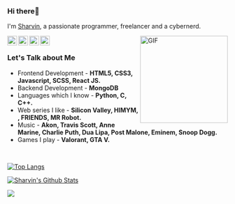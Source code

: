### Hi there👋
I'm [Sharvin](https://sharvinpharande.xyz/), a passionate programmer, freelancer and a cybernerd.

<img height=200 align="right" alt="GIF" src="https://media4.giphy.com/media/zOvBKUUEERdNm/giphy.gif?cid=ecf05e471625b2dff314394be4e273111df05dae275f7eab&rid=giphy.gif"/>

<a href="mailto:sharvinpharande@gmail.com" target="_blank">
  <img align="left" alt="Sharvin's Mail" width="22px" src="https://cdn.jsdelivr.net/npm/simple-icons@v3/icons/gmail.svg" />
</a>
<a href="https://twitter.com/sharvin_02" target="_blank">
  <img align="left" alt="Sharvin Pharande | Twitter" width="22px" src="https://cdn.jsdelivr.net/npm/simple-icons@v3/icons/twitter.svg" />
 
</a>
<a href="https://www.instagram.com/sharvinpharande/" target="_blank">
  <img align="left" alt="Sharvin's Instagram" width="22px" src="https://cdn.jsdelivr.net/npm/simple-icons@v3/icons/instagram.svg" />
</a>
<a href="https://www.linkedin.com/in/sharvin-pharande-2397901a4/" target="_blank">
  <img align="left" alt="Sharvin's LinkdeIN" width="22px" src="https://cdn.jsdelivr.net/npm/simple-icons@v3/icons/linkedin.svg" />
</a>

<br>

###  Let's Talk about Me
- Frontend Development - **HTML5, CSS3, Javascript, SCSS, React JS.**
- Backend Development - **MongoDB**
- Languages which I know - **Python, C, C++.**
- Web series I like - **Silicon Valley,  HIMYM,  ,  FRIENDS,  MR Robot.**
- Music - **Akon,  Travis Scott,  Anne Marine,  Charlie Puth,  Dua Lipa,  Post Malone,  Eminem,  Snoop Dogg.**
- Games I play - **Valorant, GTA V.**
<br>


 
 
 [![Top Langs](https://github-readme-stats.vercel.app/api/top-langs/?username=crpytoscooby&layout=compact&langs_count=10&theme=dark&hide_border=true)](https://github.com/anuraghazra/github-readme-stats)

[![Sharvin's Github Stats](https://github-readme-stats.vercel.app/api?username=crpytoscooby&show_icons=true&theme=dark&count_private=true&include_all_commits=true&hide_border=true)](https://github.com/anuraghazra/github-readme-stats)

![](https://komarev.com/ghpvc/?username=crpytoscooby&color=202020&label=profile+views)

